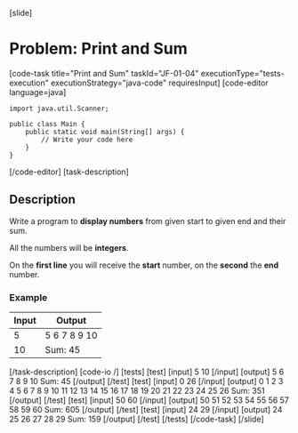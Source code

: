 [slide]
# Problem: Print and Sum
[code-task title="Print and Sum" taskId="JF-01-04" executionType="tests-execution" executionStrategy="java-code" requiresInput]
[code-editor language=java]
```
import java.util.Scanner;

public class Main {
    public static void main(String[] args) {
        // Write your code here
    }
}
```
[/code-editor]
[task-description]
## Description

Write a program to **display numbers** from given start to given end and their sum. 

All the numbers will be **integers**. 

On the **first line** you will receive the **start** number, on the **second** the **end** number.

### Example
| **Input** | **Output** |
| --- | --- |
| 5 | 5 6 7 8 9 10|
| 10 | Sum: 45 |

[/task-description]
[code-io /]
[tests]
[test]
[input]
5
10
[/input]
[output]
5 6 7 8 9 10
Sum: 45
[/output]
[/test]
[test]
[input]
0
26
[/input]
[output]
0 1 2 3 4 5 6 7 8 9 10 11 12 13 14 15 16 17 18 19 20 21 22 23 24 25 26
Sum: 351
[/output]
[/test]
[test]
[input]
50
60
[/input]
[output]
50 51 52 53 54 55 56 57 58 59 60
Sum: 605
[/output]
[/test]
[test]
[input]
24
29
[/input]
[output]
24 25 26 27 28 29
Sum: 159
[/output]
[/test]
[/tests]
[/code-task]
[/slide]